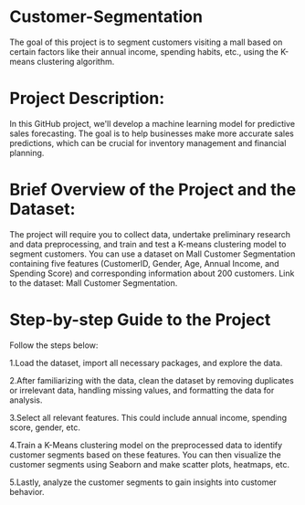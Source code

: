 # Customer-Segmentation
The goal of this project is to segment customers visiting a mall based on certain factors like their annual income, spending habits, etc., using the K-means clustering algorithm.
# Project Description:
In this GitHub project, we'll develop a machine learning model for predictive sales forecasting. The goal is to help businesses make more accurate sales predictions, which can be crucial for inventory management and financial planning.
# Brief Overview of the Project and the Dataset:
The project will require you to collect data, undertake preliminary research and data preprocessing, and train and test a K-means clustering model to segment customers. You can use a dataset on Mall Customer Segmentation containing five features (CustomerID, Gender, Age, Annual Income, and Spending Score) and corresponding information about 200 customers. Link to the dataset: Mall Customer Segmentation.
# Step-by-step Guide to the Project
Follow the steps below:

1.Load the dataset, import all necessary packages, and explore the data.

2.After familiarizing with the data, clean the dataset by removing duplicates or irrelevant data, handling missing values, and formatting the data for analysis.

3.Select all relevant features. This could include annual income, spending score, gender, etc.

4.Train a K-Means clustering model on the preprocessed data to identify customer segments based on these features. You can then visualize the customer segments using Seaborn and make scatter plots, heatmaps, etc.

5.Lastly, analyze the customer segments to gain insights into customer behavior.
